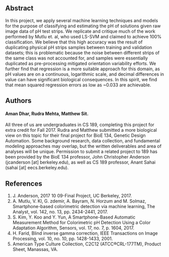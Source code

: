 ## Abstract
In this project, we apply several machine learning
techniques and models for the purpose of classifying and estimating
the pH of solutions given raw image data of pH test
strips. We replicate and critique much of the work performed by
Mutlu et. al, who used LS-SVM and claimed to achieve 100%
classification. We believe that this high accuracy was the result
of duplicating physical pH strips samples between training and
validation datasets; this is problematic because the noise between
different strips of the same class was not accounted for, and
samples were essentially duplicated as pre-processing mitigated
orientation variability efforts. We further find that regression is
a more suitable approach for this domain, as pH values are on
a continuous, logarithmic scale, and decimal differences in value
can have significant biological consequences. In this spirit, we
find that mean squared regression errors as low as ~0.033 are
achievable.

## Authors
#### Aman Dhar, Rudra Mehta, Matthew Sit.
All three of us are undergraduates in CS 189, completing this project for extra credit for Fall 2017. Rudra and Matthew submitted a more biological view on this topic for their final project for BioE 134, Genetic Design Automation. Some background research, data collection, and fundamental modeling approaches may overlap, but the written deliverables and area of analyses will be unique. Permission to submit a related project to 189 has been provided by the BioE 134 professor, John Christopher Anderson (jcanderson [at] berkeley.edu), as well as CS 189 professor, Anant Sahai (sahai [at] eecs.berkeley.edu).

## References
1. J. Anderson, 2017 10 09-Final Project, UC Berkeley, 2017.
2. A. Mutlu, V. Kl, G. zdemir, A. Bayram, N. Horzum and M. Solmaz, Smartphone-based colorimetric detection via machine learning, The Analyst, vol. 142, no. 13, pp. 2434-2441, 2017.
3. S. Kim, Y. Koo and Y. Yun, A Smartphone-Based Automatic Measurement Method for Colorimetric pH Detection Using a Color Adaptation Algorithm, Sensors, vol. 17, no. 7, p. 1604, 2017.
4. H. Farid, Blind inverse gamma correction, IEEE Transactions on Image Processing, vol. 10, no. 10, pp. 1428-1433, 2001.
5. American Type Culture Collection, C2C12 (ATCC®CRL-177TM), Product Sheet, Manassas, VA.
